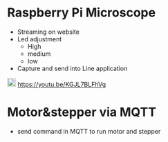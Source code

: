 # Raspberry Pi Microscope
- Streaming on website
- Led adjustment
  - High
  - medium
  - low
- Capture and send into Line application

<img height="20" width="20" src="https://img.icons8.com/color/50/000000/youtube-play.png" /> https://youtu.be/KGJL7BLFhVg

# Motor&stepper via MQTT
- send command in MQTT to run motor and stepper 
